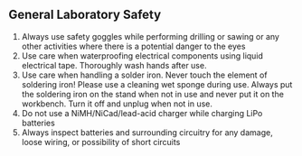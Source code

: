 ## General Laboratory Safety

1. Always use safety goggles while performing drilling or sawing or any other activities where there is a potential danger to the eyes
2. Use care when waterproofing electrical components using liquid electrical tape. Thoroughly wash hands after use.
3. Use care when handling a solder iron. Never touch the element of soldering iron! Please use a cleaning wet sponge during use. Always put the soldering iron on the stand when not in use and never put it on the workbench. Turn it off and unplug when not in use.
4. Do not use a NiMH/NiCad/lead-acid charger while charging LiPo batteries
5. Always inspect batteries and surrounding circuitry for any damage, loose wiring, or possibility of short circuits
